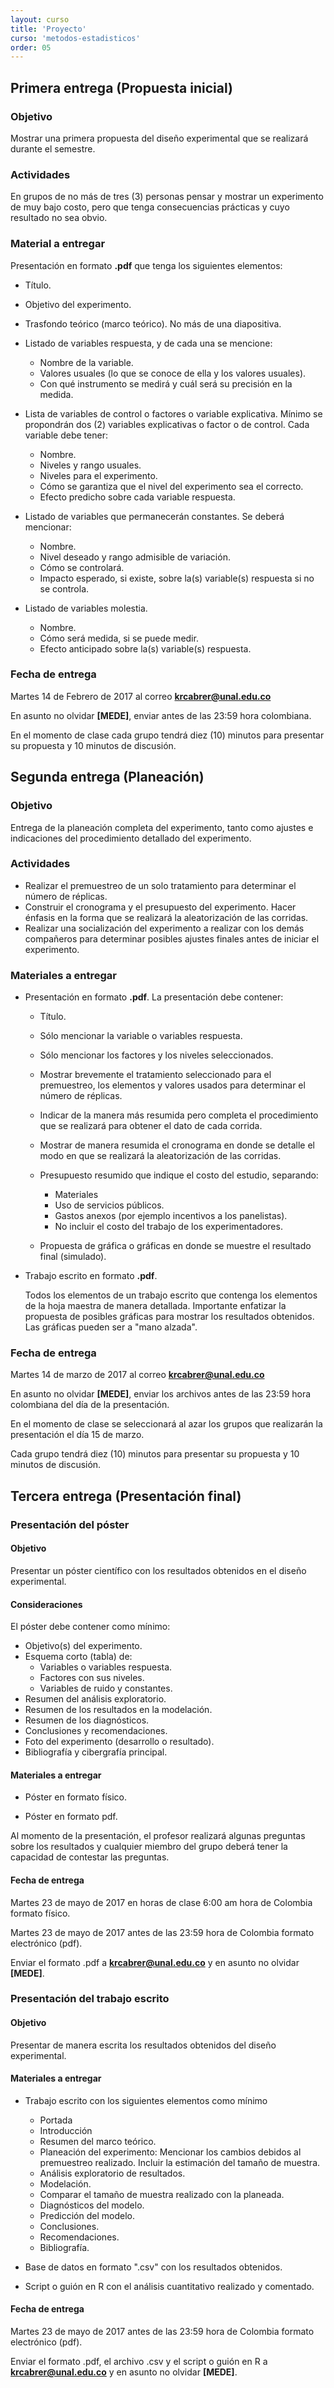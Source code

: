 ```yaml
---
layout: curso
title: 'Proyecto'
curso: 'metodos-estadisticos'
order: 05
---
```


## Primera entrega (Propuesta inicial)

### Objetivo

Mostrar una primera propuesta del diseño experimental que se realizará durante el semestre.

### Actividades

En grupos de no más de tres (3) personas pensar y mostrar un experimento de muy bajo costo,
pero que tenga consecuencias prácticas y cuyo resultado no sea obvio.

### Material a entregar

Presentación en formato **.pdf** que tenga los siguientes elementos:

- Título.
- Objetivo del experimento.
- Trasfondo teórico (marco teórico). No más de una diapositiva.
- Listado de variables respuesta, y de cada una se mencione:

  * Nombre de la variable.
  * Valores usuales (lo que se conoce de ella y los valores usuales).
  * Con qué instrumento se medirá y cuál será su precisión en la medida.

- Lista de variables de control o factores o variable explicativa.
  Mínimo se propondrán dos (2) variables explicativas o factor o de control.
  Cada variable debe tener:

  * Nombre.
  * Niveles y rango usuales.
  * Niveles para el experimento.
  * Cómo se garantiza que el nivel del experimento sea el correcto.
  * Efecto predicho sobre cada variable respuesta.

- Listado de variables que permanecerán constantes. Se deberá mencionar:

  * Nombre.
  * Nivel deseado y rango admisible de variación.
  * Cómo se controlará.
  * Impacto esperado, si existe, sobre la(s) variable(s) respuesta si no se controla.

- Listado de variables molestia.

  * Nombre.
  * Cómo será medida, si se puede medir.
  * Efecto anticipado sobre la(s) variable(s) respuesta.

### Fecha de entrega

Martes 14 de Febrero de 2017 al correo **krcabrer@unal.edu.co**

En asunto no olvidar **[MEDE]**, enviar antes de las 23:59 hora colombiana.

En el momento de clase cada grupo tendrá diez (10) minutos para presentar su propuesta y 10 minutos de discusión.

## Segunda  entrega (Planeación)

### Objetivo

Entrega de la planeación completa del experimento, tanto como ajustes e indicaciones del procedimiento detallado del experimento.

### Actividades

- Realizar el premuestreo de un solo tratamiento para determinar el número de réplicas.
- Construir el cronograma y el presupuesto del experimento. Hacer énfasis en la forma que
  se realizará la aleatorización de las corridas.
- Realizar una socialización del experimento a realizar con los demás compañeros
  para determinar posibles ajustes finales antes de iniciar el experimento.

### Materiales a entregar

- Presentación en formato **.pdf**.
  La presentación debe contener:

  * Título.
  * Sólo mencionar la variable o variables respuesta.
  * Sólo mencionar los factores y los niveles seleccionados.
  * Mostrar brevemente el tratamiento seleccionado para el premuestreo,
    los elementos y valores usados para determinar el número de réplicas.
  * Indicar de la manera más resumida pero completa el procedimiento que
    se realizará para obtener el dato de cada corrida.
  * Mostrar de manera resumida el cronograma en donde se detalle el modo
    en que se realizará la aleatorización de las corridas.
  * Presupuesto resumido que indique el costo del estudio, separando:

    - Materiales
    - Uso de servicios públicos.
    - Gastos anexos (por ejemplo incentivos a los panelistas).
    - No incluir el costo del trabajo de los experimentadores.

  * Propuesta de gráfica o gráficas en donde se muestre el resultado final (simulado).

- Trabajo escrito en formato **.pdf**.

  Todos los elementos de un trabajo escrito que contenga los elementos de la hoja maestra de manera detallada.
  Importante enfatizar la propuesta de posibles gráficas para mostrar los resultados obtenidos.
  Las gráficas pueden ser a "mano alzada".

### Fecha de entrega

Martes 14 de marzo de 2017 al correo **krcabrer@unal.edu.co**

En asunto no olvidar **[MEDE]**, enviar los archivos antes de las 23:59 hora colombiana del día de la presentación.

En el momento de clase se seleccionará al azar los grupos que
realizarán la presentación el día 15 de marzo.

Cada grupo tendrá diez (10) minutos para presentar su propuesta y 10 minutos de discusión.

## Tercera  entrega (Presentación final)

### Presentación del póster

#### Objetivo

Presentar un póster científico con los resultados obtenidos en el diseño experimental.

#### Consideraciones

El póster debe contener como mínimo:

- Objetivo(s) del experimento.
- Esquema corto (tabla) de:
  * Variables o variables respuesta.
  * Factores con sus niveles.
  * Variables de ruido y constantes.
- Resumen del análisis exploratorio.
- Resumen de los resultados en la modelación.
- Resumen de los diagnósticos.
- Conclusiones y recomendaciones.
- Foto del experimento (desarrollo o resultado).
- Bibliografía y cibergrafía principal.

#### Materiales a entregar

- Póster en formato físico.

- Póster en formato pdf.

Al momento de la presentación, el profesor realizará algunas preguntas
sobre los resultados y cualquier miembro
del grupo deberá tener la capacidad de contestar las preguntas.

#### Fecha de entrega

Martes 23 de mayo de 2017 en horas de clase 6:00 am hora de Colombia formato físico.

Martes 23 de mayo de 2017 antes de las 23:59 hora de Colombia formato electrónico (pdf).

Enviar el formato .pdf a  **krcabrer@unal.edu.co** y
en asunto no olvidar **[MEDE]**.

### Presentación del trabajo escrito

#### Objetivo

Presentar de manera escrita los resultados obtenidos del diseño experimental.

#### Materiales a entregar

- Trabajo escrito con los siguientes elementos como mínimo

  * Portada
  * Introducción
  * Resumen del marco teórico.
  * Planeación del experimento: Mencionar los cambios debidos al premuestreo realizado.
    Incluir la estimación del tamaño de muestra.
  * Análisis exploratorio de resultados.
  * Modelación.
  * Comparar el tamaño de muestra realizado con la planeada.
  * Diagnósticos del modelo.
  * Predicción del modelo.
  * Conclusiones.
  * Recomendaciones.
  * Bibliografía.

- Base de datos en formato ".csv" con los resultados obtenidos.
- Script o guión en R con el análisis cuantitativo realizado y comentado.

#### Fecha de entrega

Martes 23 de mayo de 2017 antes de las 23:59 hora de Colombia formato electrónico (pdf).

Enviar el formato .pdf, el archivo .csv y el script o guión en R a **krcabrer@unal.edu.co** y
en asunto no olvidar **[MEDE]**.
